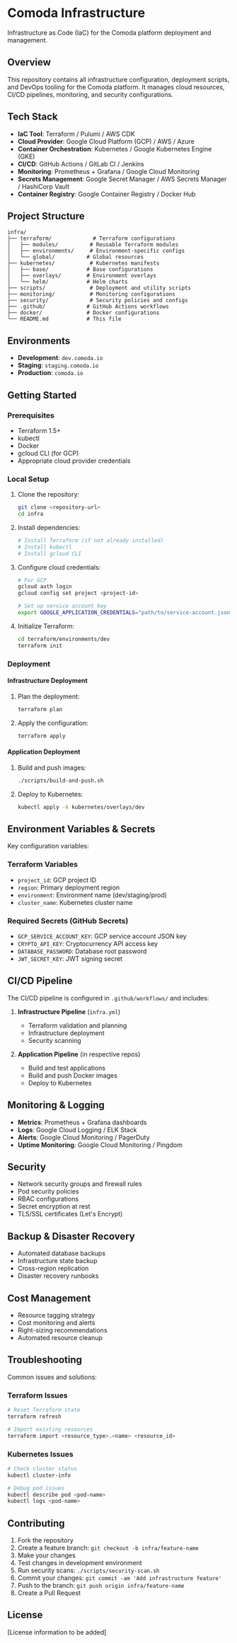 # Comoda Infrastructure

Infrastructure as Code (IaC) for the Comoda platform deployment and management.

## Overview

This repository contains all infrastructure configuration, deployment scripts, and DevOps tooling for the Comoda platform. It manages cloud resources, CI/CD pipelines, monitoring, and security configurations.

## Tech Stack

- **IaC Tool**: Terraform / Pulumi / AWS CDK
- **Cloud Provider**: Google Cloud Platform (GCP) / AWS / Azure
- **Container Orchestration**: Kubernetes / Google Kubernetes Engine (GKE)
- **CI/CD**: GitHub Actions / GitLab CI / Jenkins
- **Monitoring**: Prometheus + Grafana / Google Cloud Monitoring
- **Secrets Management**: Google Secret Manager / AWS Secrets Manager / HashiCorp Vault
- **Container Registry**: Google Container Registry / Docker Hub

## Project Structure

```
infra/
├── terraform/             # Terraform configurations
│   ├── modules/          # Reusable Terraform modules
│   ├── environments/     # Environment-specific configs
│   └── global/          # Global resources
├── kubernetes/           # Kubernetes manifests
│   ├── base/            # Base configurations
│   ├── overlays/        # Environment overlays
│   └── helm/            # Helm charts
├── scripts/              # Deployment and utility scripts
├── monitoring/           # Monitoring configurations
├── security/             # Security policies and configs
├── .github/             # GitHub Actions workflows
├── docker/              # Docker configurations
└── README.md            # This file
```

## Environments

- **Development**: `dev.comoda.io`
- **Staging**: `staging.comoda.io`
- **Production**: `comoda.io`

## Getting Started

### Prerequisites

- Terraform 1.5+
- kubectl
- Docker
- gcloud CLI (for GCP)
- Appropriate cloud provider credentials

### Local Setup

1. Clone the repository:
   ```bash
   git clone <repository-url>
   cd infra
   ```

2. Install dependencies:
   ```bash
   # Install Terraform (if not already installed)
   # Install kubectl
   # Install gcloud CLI
   ```

3. Configure cloud credentials:
   ```bash
   # For GCP
   gcloud auth login
   gcloud config set project <project-id>
   
   # Set up service account key
   export GOOGLE_APPLICATION_CREDENTIALS="path/to/service-account.json"
   ```

4. Initialize Terraform:
   ```bash
   cd terraform/environments/dev
   terraform init
   ```

### Deployment

#### Infrastructure Deployment

1. Plan the deployment:
   ```bash
   terraform plan
   ```

2. Apply the configuration:
   ```bash
   terraform apply
   ```

#### Application Deployment

1. Build and push images:
   ```bash
   ./scripts/build-and-push.sh
   ```

2. Deploy to Kubernetes:
   ```bash
   kubectl apply -k kubernetes/overlays/dev
   ```

## Environment Variables & Secrets

Key configuration variables:

### Terraform Variables
- `project_id`: GCP project ID
- `region`: Primary deployment region
- `environment`: Environment name (dev/staging/prod)
- `cluster_name`: Kubernetes cluster name

### Required Secrets (GitHub Secrets)
- `GCP_SERVICE_ACCOUNT_KEY`: GCP service account JSON key
- `CRYPTO_API_KEY`: Cryptocurrency API access key
- `DATABASE_PASSWORD`: Database root password
- `JWT_SECRET_KEY`: JWT signing secret

## CI/CD Pipeline

The CI/CD pipeline is configured in `.github/workflows/` and includes:

1. **Infrastructure Pipeline** (`infra.yml`)
   - Terraform validation and planning
   - Infrastructure deployment
   - Security scanning

2. **Application Pipeline** (in respective repos)
   - Build and test applications
   - Build and push Docker images
   - Deploy to Kubernetes

## Monitoring & Logging

- **Metrics**: Prometheus + Grafana dashboards
- **Logs**: Google Cloud Logging / ELK Stack
- **Alerts**: Google Cloud Monitoring / PagerDuty
- **Uptime Monitoring**: Google Cloud Monitoring / Pingdom

## Security

- Network security groups and firewall rules
- Pod security policies
- RBAC configurations
- Secret encryption at rest
- TLS/SSL certificates (Let's Encrypt)

## Backup & Disaster Recovery

- Automated database backups
- Infrastructure state backup
- Cross-region replication
- Disaster recovery runbooks

## Cost Management

- Resource tagging strategy
- Cost monitoring and alerts
- Right-sizing recommendations
- Automated resource cleanup

## Troubleshooting

Common issues and solutions:

### Terraform Issues
```bash
# Reset Terraform state
terraform refresh

# Import existing resources
terraform import <resource_type>.<name> <resource_id>
```

### Kubernetes Issues
```bash
# Check cluster status
kubectl cluster-info

# Debug pod issues
kubectl describe pod <pod-name>
kubectl logs <pod-name>
```

## Contributing

1. Fork the repository
2. Create a feature branch: `git checkout -b infra/feature-name`
3. Make your changes
4. Test changes in development environment
5. Run security scans: `./scripts/security-scan.sh`
6. Commit your changes: `git commit -am 'Add infrastructure feature'`
7. Push to the branch: `git push origin infra/feature-name`
8. Create a Pull Request

## License

[License information to be added]